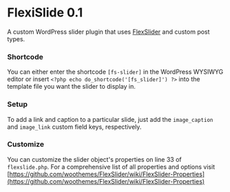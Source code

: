 # FlexiSlide 0.1

A custom WordPress slider plugin that uses [FlexSlider](https://www.woothemes.com/flexslider/) and custom post types.

### Shortcode

You can either enter the shortcode `[fs-slider]` in the WordPress WYSIWYG editor or insert `<?php echo do_shortcode('[fs_slider]') ?>` into the template file you want the slider to display in.

### Setup

To add a link and caption to a particular slide, just add the `image_caption` and `image_link` custom field keys, respectively.

### Customize

You can customize the slider object's properties on line 33 of `flexslide.php`. For a comprehensive list of all properties and options visit [https://github.com/woothemes/FlexSlider/wiki/FlexSlider-Properties](https://github.com/woothemes/FlexSlider/wiki/FlexSlider-Properties)